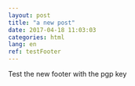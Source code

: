 ```yaml
---
layout: post
title: "a new post"
date: 2017-04-18 11:03:03  
categories: html
lang: en
ref: testFooter
---
```

Test the new footer with the pgp key
